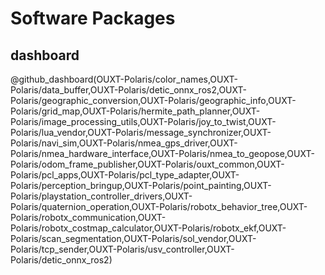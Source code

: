 # Software Packages

## dashboard

@github_dashboard(OUXT-Polaris/color_names,OUXT-Polaris/data_buffer,OUXT-Polaris/detic_onnx_ros2,OUXT-Polaris/geographic_conversion,OUXT-Polaris/geographic_info,OUXT-Polaris/grid_map,OUXT-Polaris/hermite_path_planner,OUXT-Polaris/image_processing_utils,OUXT-Polaris/joy_to_twist,OUXT-Polaris/lua_vendor,OUXT-Polaris/message_synchronizer,OUXT-Polaris/navi_sim,OUXT-Polaris/nmea_gps_driver,OUXT-Polaris/nmea_hardware_interface,OUXT-Polaris/nmea_to_geopose,OUXT-Polaris/odom_frame_publisher,OUXT-Polaris/ouxt_common,OUXT-Polaris/pcl_apps,OUXT-Polaris/pcl_type_adapter,OUXT-Polaris/perception_bringup,OUXT-Polaris/point_painting,OUXT-Polaris/playstation_controller_drivers,OUXT-Polaris/quaternion_operation,OUXT-Polaris/robotx_behavior_tree,OUXT-Polaris/robotx_communication,OUXT-Polaris/robotx_costmap_calculator,OUXT-Polaris/robotx_ekf,OUXT-Polaris/scan_segmentation,OUXT-Polaris/sol_vendor,OUXT-Polaris/tcp_sender,OUXT-Polaris/usv_controller,OUXT-Polaris/detic_onnx_ros2)
